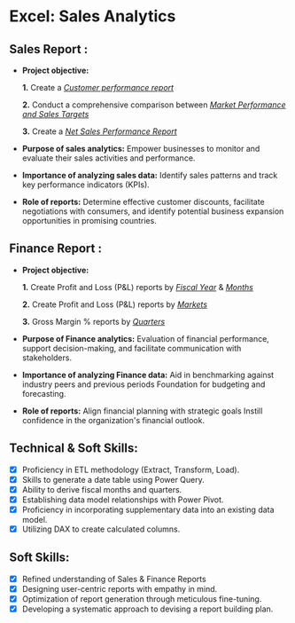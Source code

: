 # Excel: Sales Analytics
## Sales Report :


- **Project objective:** 

    **1.** Create a _[Customer performance report](https://github.com/GopiSR/Excel---Sales-Analytics/blob/main/Customer%20Performance%20Report.pdf)_ 

    **2.** Conduct a comprehensive comparison between _[Market Performance and Sales Targets](https://github.com/GopiSR/Excel---Sales-Analytics/blob/main/Market%20Performance%20vs%20Target%20Report.pdf)_

    **3.** Create a _[Net Sales Performance Report](https://github.com/GopiSR/Excel---Sales-Analytics/blob/main/Net%20Sales%20Performance.pdf)_


- **Purpose of sales analytics:** Empower businesses to monitor and evaluate their sales activities and performance.

- **Importance of analyzing sales data:** Identify sales patterns and track key performance indicators (KPIs).

- **Role of reports:** Determine effective customer discounts, facilitate negotiations with consumers, and identify potential business expansion opportunities in promising countries.


## Finance Report :

- **Project objective:** 

    **1.** Create Profit and Loss (P&L) reports by _[Fiscal Year](https://github.com/GopiSR/Excel---Sales-Analytics/blob/main/P%20%26%20L%20Statement%20By%20Fiscal%20Year.pdf)_ & _[Months](https://github.com/GopiSR/Excel---Sales-Analytics/blob/main/P%20%26%20L%20Statement%20By%20Fiscal%20Months.pdf)_ 

   **2.** Create Profit and Loss (P&L) reports by _[Markets](https://github.com/GopiSR/Excel---Sales-Analytics/blob/main/P%20%26%20L%20Statement%20for%20Markets.pdf)_

   **3.** Gross Margin % reports by _[Quarters](https://github.com/GopiSR/Excel---Sales-Analytics/blob/main/GM%20%25%20By%20Quarter.pdf)_

- **Purpose of Finance analytics:** Evaluation of financial performance, support decision-making, and facilitate communication with stakeholders.

- **Importance of analyzing Finance data:** Aid in benchmarking against industry peers and previous periods Foundation for budgeting and forecasting.

- **Role of reports:** Align financial planning with strategic goals Instill confidence in the organization's financial outlook.


## Technical & Soft Skills:
- [x]	Proficiency in ETL methodology (Extract, Transform, Load).
- [x]	Skills to generate a date table using Power Query.
- [x]	Ability to derive fiscal months and quarters.
- [x]	Establishing data model relationships with Power Pivot.
- [x]	Proficiency in incorporating supplementary data into an existing data model.
- [x]	Utilizing DAX to create calculated columns.

## Soft Skills:
- [x]	Refined understanding of Sales & Finance Reports
- [x]	Designing user-centric reports with empathy in mind.
- [x]	Optimization of report generation through meticulous fine-tuning.
- [x]	Developing a systematic approach to devising a report building plan.
